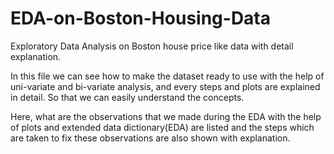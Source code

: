 # EDA-on-Boston-Housing-Data
Exploratory Data Analysis on Boston house price like data with detail explanation.

In this file we can see how to make the dataset ready to use with the help of uni-variate and bi-variate analysis, and every steps and plots are explained in detail. So that we can easily understand the concepts.

Here, what are the observations that we made during the EDA with the help of plots and extended data dictionary(EDA) are listed and the steps which are taken to fix these observations are also shown with explanation.
